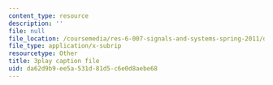 ```yaml
---
content_type: resource
description: ''
file: null
file_location: /coursemedia/res-6-007-signals-and-systems-spring-2011/da62d9b9ee5a531d81d5c6e0d8aebe68_vyke3vF4Nk.vtt
file_type: application/x-subrip
resourcetype: Other
title: 3play caption file
uid: da62d9b9-ee5a-531d-81d5-c6e0d8aebe68
---
```

